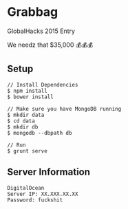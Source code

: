 # Grabbag
GlobalHacks 2015 Entry

We needz that $35,000 :moneybag::moneybag::moneybag:

## Setup

```
// Install Dependencies
$ npm install
$ bower install

// Make sure you have MongoDB running
$ mkdir data
$ cd data
$ mkdir db
$ mongodb --dbpath db

// Run
$ grunt serve
```

## Server Information

```
DigitalOcean
Server IP: XX.XXX.XX.XX
Password: fuckshit
```
